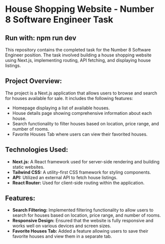 # House Shopping Website - Number 8 Software Engineer Task

## Run with: npm run dev

This repository contains the completed task for the Number 8 Software Engineer position. The task involved building a house shopping website using Next.js, implementing routing, API fetching, and displaying house listings.

## Project Overview:

The project is a Next.js application that allows users to browse and search for houses available for sale. It includes the following features:

- Homepage displaying a list of available houses.
- House details page showing comprehensive information about each house.
- Search functionality to filter houses based on location, price range, and number of rooms.
- Favorite Houses Tab where users can view their favorited houses.

## Technologies Used:

- **Next.js:** A React framework used for server-side rendering and building static websites.
- **Tailwind CSS:** A utility-first CSS framework for styling components.
- **API:** Utilized an external API to fetch house listings.
- **React Router:** Used for client-side routing within the application.

## Features:

- **Search Filtering:** Implemented filtering functionality to allow users to search for houses based on location, price range, and number of rooms.
- **Responsive Design:** Ensured that the website is fully responsive and works well on various devices and screen sizes.
- **Favorite Houses Tab:** Added a feature allowing users to save their favorite houses and view them in a separate tab.

